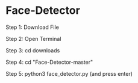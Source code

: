 # Face-Detector

Step 1: Download File

Step 2: Open Terminal

Step 3: cd downloads

Step 4: cd "Face-Detector-master"

Step 5: python3 face_detector.py (and press enter)
